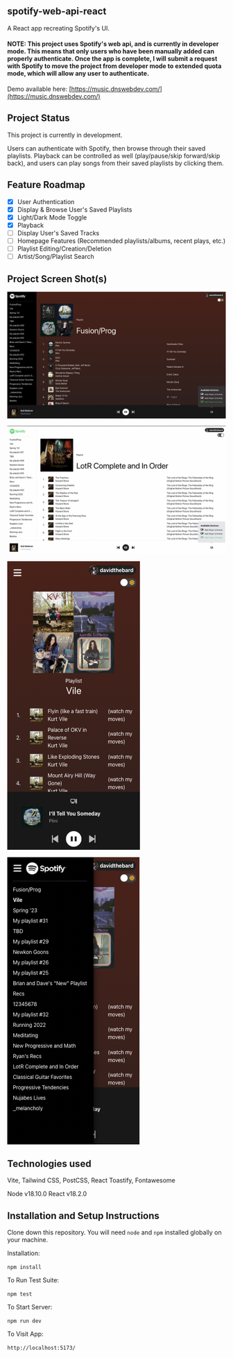 ## spotify-web-api-react

A React app recreating Spotify's UI.

#### NOTE: This project uses Spotify's web api, and is currently in developer mode. This means that only users who have been manually added can properly authenticate. Once the app is complete, I will submit a request with Spotify to move the project from developer mode to extended quota mode, which will allow any user to authenticate.  

Demo available here: [https://music.dnswebdev.com/](https://music.dnswebdev.com/)

## Project Status

This project is currently in development. 

Users can authenticate with Spotify, then browse through their saved playlists. Playback can be controlled as well (play/pause/skip forward/skip back), and users can play songs from their saved playlists by clicking them. 

## Feature Roadmap

- [x] User Authentication
- [x] Display & Browse User's Saved Playlists
- [x] Light/Dark Mode Toggle
- [x] Playback 
- [ ] Display User's Saved Tracks
- [ ] Homepage Features (Recommended playlists/albums, recent plays, etc.)
- [ ] Playlist Editing/Creation/Deletion 
- [ ] Artist/Song/Playlist Search 

## Project Screen Shot(s)

![Dark Mode](/src/assets/screenshot1.png?raw=true "Dark Mode")

![Light Mode](/src/assets/screenshot2.png?raw=true "Light Mode")

![Mobile](/src/assets/mob-ss1.png?raw=true "Mobile")

![Mobile (playlist drawer open)](/src/assets/mob-ss2.png?raw=true "Mobile (playlist drawer open)")


## Technologies used

Vite, Tailwind CSS, PostCSS, React Toastify, Fontawesome

Node v18.10.0
React v18.2.0

## Installation and Setup Instructions

Clone down this repository. You will need `node` and `npm` installed globally on your machine.  

Installation:

`npm install`  

To Run Test Suite:  

`npm test`  

To Start Server:

`npm run dev`  

To Visit App:

`http://localhost:5173/` 
